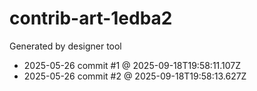 # contrib-art-1edba2
Generated by designer tool
- 2025-05-26 commit #1 @ 2025-09-18T19:58:11.107Z
- 2025-05-26 commit #2 @ 2025-09-18T19:58:13.627Z
